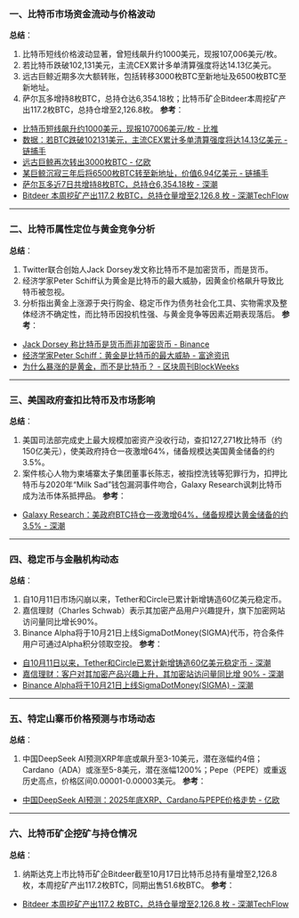 ### 一、比特币市场资金流动与价格波动
**总结**：
1. 比特币短线价格波动显著，曾短线飙升约1000美元，现报107,006美元/枚。
2. 若比特币跌破102,131美元，主流CEX累计多单清算强度将达14.13亿美元。
3. 远古巨鲸近期多次大额转账，包括转移3000枚BTC至新地址及6500枚BTC至新地址。
4. 萨尔瓦多增持8枚BTC，总持仓达6,354.18枚；比特币矿企Bitdeer本周挖矿产出117.2枚BTC，总持仓增至2,126.8枚。
**参考**：
- [比特币短线飙升约1000美元，现报107006美元/枚 - 比推](https://www.bitpush.news/articles/7580383)
- [数据：若BTC跌破102131美元，主流CEX累计多单清算强度将达14.13亿美元 - 链捕手](https://www.chaincatcher.com/article/2213654)
- [远古巨鲸再次转出3000枚BTC - 亿欧](https://www.iyiou.com/briefing/202510191836215)
- [某巨鲸沉寂三年后将6500枚BTC转至新地址，价值6.94亿美元 - 链捕手](https://www.chaincatcher.com/article/2213625)
- [萨尔瓦多近7日共增持8枚BTC，总持仓6,354.18枚 - 深潮](https://m.techflowpost.com/newsletter/detail_102365.html)
- [Bitdeer 本周挖矿产出117.2 枚BTC，总持仓量增至2,126.8 枚 - 深潮TechFlow](https://m.techflowpost.com/newsletter/detail_102365.html)

---

### 二、比特币属性定位与黄金竞争分析
**总结**：
1. Twitter联合创始人Jack Dorsey发文称比特币不是加密货币，而是货币。
2. 经济学家Peter Schiff认为黄金是比特币的最大威胁，因黄金价格飙升导致比特币被忽视。
3. 分析指出黄金上涨源于央行购金、稳定币作为债务社会化工具、实物需求及整体经济不确定性，而比特币因投机性强、与黄金竞争等因素近期表现落后。
**参考**：
- [Jack Dorsey 称比特币是货币而非加密货币 - Binance](https://www.binance.com/zh-CN/square/post/10-19-2025-jack-dorsey-31225452665514)
- [经济学家Peter Schiff：黄金是比特币的最大威胁 - 富途资讯](https://news.futunn.com/flash/19508464/economist-peter-schiff-gold-is-the-biggest-threat-to-bitcoin)
- [为什么暴涨的是黄金，而不是比特币？ - 区块周刊BlockWeeks](https://blockweeks.com/view/177403)

---

### 三、美国政府查扣比特币及市场影响
**总结**：
1. 美国司法部完成史上最大规模加密资产没收行动，查扣127,271枚比特币（约150亿美元），使美政府持仓一夜激增64%，储备规模达美国黄金储备的约3.5%。
2. 案件核心人物为柬埔寨太子集团董事长陈志，被指控洗钱等犯罪行为，扣押比特币与2020年“Milk Sad”钱包漏洞事件吻合，Galaxy Research讽刺比特币成为法币体系抵押品。
**参考**：
- [Galaxy Research：美政府BTC持仓一夜激增64%，储备规模达黄金储备的约3.5% - 深潮](https://m.techflowpost.com/newsletter/detail_102362.html)

---

### 四、稳定币与金融机构动态
**总结**：
1. 自10月11日市场闪崩以来，Tether和Circle已累计新增铸造60亿美元稳定币。
2. 嘉信理财（Charles Schwab）表示其加密产品用户兴趣提升，旗下加密网站访问量同比增长90%。
3. Binance Alpha将于10月21日上线SigmaDotMoney(SIGMA)代币，符合条件用户可通过Alpha积分领取空投。
**参考**：
- [自10月11日以来，Tether和Circle已累计新增铸造60亿美元稳定币 - 深潮](https://m.techflowpost.com/newsletter/detail_102365.html)
- [嘉信理财：客户对其加密产品兴趣上升，其加密站访问量同比增 90% - 深潮](https://m.techflowpost.com/newsletter/detail_102365.html)
- [Binance Alpha将于10月21日上线SigmaDotMoney(SIGMA) - 深潮](https://m.techflowpost.com/newsletter/detail_102365.html)

---

### 五、特定山寨币价格预测与市场动态
**总结**：
1. 中国DeepSeek AI预测XRP年底或飙升至3-10美元，潜在涨幅约4倍；Cardano（ADA）或涨至5-8美元，潜在涨幅1200%；Pepe（PEPE）或重返历史高点，价格区间0.00001-0.00003美元。
**参考**：
- [中国DeepSeek AI预测：2025年底XRP、Cardano与PEPE价格走势 - 亿欧](https://www.iyiou.com/briefing/202510191836215)

---

### 六、比特币矿企挖矿与持仓情况
**总结**：
1. 纳斯达克上市比特币矿企Bitdeer截至10月17日比特币总持有量增至2,126.8枚，本周挖矿产出117.2枚BTC，同期出售51.6枚BTC。
**参考**：
- [Bitdeer 本周挖矿产出117.2 枚BTC，总持仓量增至2,126.8 枚 - 深潮TechFlow](https://m.techflowpost.com/newsletter/detail_102436.html)